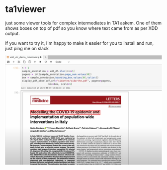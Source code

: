 # ta1viewer
just some viewer tools for complex intermediates in TA1 askem. 
One of them shows boxes on top of pdf so you know where text came from as per XDD output.

If you want to try it, I'm happy to make it easier for you to install and run,
just ping me on slack


![plot](viewer_sample.png)
